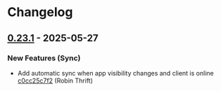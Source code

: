 # Changelog

## [0.23.1](https://github.com/RobinThrift/conveyor/releases/tag/v0.23.1) - 2025-05-27

### <!-- 0 -->New Features (Sync)

- Add automatic sync when app visibility changes and client is online [c0cc25c7f2](https://github.com/RobinThrift/conveyor/commit/c0cc25c7f240499a275761e7cc2e1087a18a1fdf) (Robin Thrift)

[0.23.1]: https://github.com/RobinThrift/conveyor/compare/v0.23.0..v0.23.1

